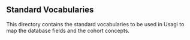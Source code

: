 ## Standard Vocabularies

This directory contains the standard vocabularies to be used in Usagi to map the database fields and the cohort concepts.